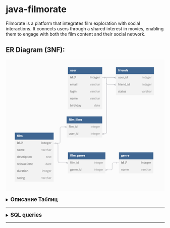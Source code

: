 # java-filmorate
Filmorate is a platform that integrates film exploration with social interactions. It connects users through a shared interest in movies, enabling them to engage with both the film content and their social network. 

## ER Diagram (3NF):
![Schema Diagram](src/main/resources/db/er-diagram.png)

<details>
<summary><big><b>Описание Таблиц</b></big></summary>
  
[sql schema](src/main/resources/db/schema-diagram.sql)  

### Таблица user
- id (integer): Уникальный идентификатор пользователя. Это первичный ключ таблицы.
- email (varchar): Электронная почта пользователя.
- login (varchar): Логин пользователя.
- name (varchar): Имя пользователя.
- birthday (date): Дата рождения пользователя.

### Таблица friends
- user_id (integer): Идентификатор пользователя, который отправил запрос на дружбу. Это внешний ключ, ссылающийся на user.id.
- friend_id (integer): Идентификатор друга, с которым установлена связь. Это внешний ключ, ссылающийся на user.id.
- status (varchar): Статус запроса на дружбу (например, "ожидает", "принят", "отклонен").

### Таблица film
- id (integer): Уникальный идентификатор фильма. Это первичный ключ таблицы.
- name (varchar): Название фильма.
- description (text): Описание фильма.
- releaseDate (date): Дата выпуска фильма.
- duration (integer): Продолжительность фильма.
- rating (varchar): Возрастной рейтинг фильма (например, "PG", "R", "G").

### Таблица genre
- id (integer): Уникальный идентификатор жанра. Это первичный ключ таблицы.
- name (varchar): Название жанра.

### Таблица film_genre
- film_id (integer): Идентификатор фильма. Это внешний ключ, ссылающийся на film.id.
- genre_id (integer): Идентификатор жанра. Это внешний ключ, ссылающийся на genre.id.

### Таблица film_likes
- film_id (integer): Идентификатор фильма, который был лайкнут. Это внешний ключ, ссылающийся на film.id.
- user_id (integer): Идентификатор пользователя, который поставил лайк. Это внешний ключ, ссылающийся на user.id.

</details>

---

<details>
<summary><big><b>SQL queries</b></big></summary>

    
### Получение всех фильмов
```sql
SELECT * FROM film;
```

### Получение всех пользователей
```sql
SELECT * FROM user;
```

### Топ N наиболее популярных фильмов (по количеству лайков)
```sql
SELECT f.id, f.name, COUNT(fl.user_id) AS like_count
FROM film f
JOIN film_likes fl ON f.id = fl.film_id
GROUP BY f.id, f.name
ORDER BY like_count DESC
LIMIT 10;
```

### Список общих друзей с другим пользователем
```sql
SELECT u.id, u.email, u.login, u.name, u.birthday
FROM user u
JOIN friends f1 ON u.id = f1.friend_id
JOIN friends f2 ON u.id = f2.friend_id
WHERE f1.user_id = 'user_id1' AND f2.user_id = 'user_id2';
```

### Список лайков на фильме
```sql
SELECT u.id, u.email, u.login, u.name, u.birthday
FROM user u
JOIN film_likes fl ON u.id = fl.user_id
WHERE fl.film_id = 'film_id';
```

### Список фильмов, которым пользователь поставил лайк
```sql
SELECT f.id, f.name, f.description, f.releaseDate, f.duration, f.rating
FROM film f
JOIN film_likes fl ON f.id = fl.film_id
WHERE fl.user_id = 'user_id';
```
</details>

---
